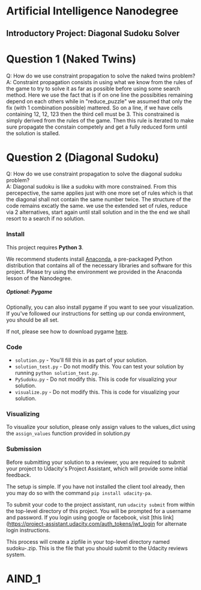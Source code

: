 # Artificial Intelligence Nanodegree
## Introductory Project: Diagonal Sudoku Solver

# Question 1 (Naked Twins)
Q: How do we use constraint propagation to solve the naked twins problem?  
A: Constraint propagation consists in using what we know from the rules of the game to try to solve it as far as possible before using some search method. Here we use the fact that is if on one line the possibities remaining depend on each others while in "reduce_puzzle" we assumed that only the fix (with 1 combination possible) mattered. So on a line, if we have cells containing 12, 12, 123 then the third cell must be 3. This constrained is simply derived from the rules of the game. Then this rule is iterated to make sure propagate the constain competely and get a fully reduced form until the solution is stalled.

# Question 2 (Diagonal Sudoku)
Q: How do we use constraint propagation to solve the diagonal sudoku problem?  
A: Diagonal sudoku is like a sudoku with more constrained. From this percepective, the same applies just with one more set of rules which is that the diagonal shall not contain the same number twice. The structure of the code remains excatly the same. we use the extended set of rules, reduce via 2 alternatives, start again until stall solution and  in the the end we shall resort to a search if no solution.

### Install

This project requires **Python 3**.

We recommend students install [Anaconda](https://www.continuum.io/downloads), a pre-packaged Python distribution that contains all of the necessary libraries and software for this project. 
Please try using the environment we provided in the Anaconda lesson of the Nanodegree.

##### Optional: Pygame

Optionally, you can also install pygame if you want to see your visualization. If you've followed our instructions for setting up our conda environment, you should be all set.

If not, please see how to download pygame [here](http://www.pygame.org/download.shtml).

### Code

* `solution.py` - You'll fill this in as part of your solution.
* `solution_test.py` - Do not modify this. You can test your solution by running `python solution_test.py`.
* `PySudoku.py` - Do not modify this. This is code for visualizing your solution.
* `visualize.py` - Do not modify this. This is code for visualizing your solution.

### Visualizing

To visualize your solution, please only assign values to the values_dict using the ```assign_values``` function provided in solution.py

### Submission
Before submitting your solution to a reviewer, you are required to submit your project to Udacity's Project Assistant, which will provide some initial feedback.  

The setup is simple.  If you have not installed the client tool already, then you may do so with the command `pip install udacity-pa`.  

To submit your code to the project assistant, run `udacity submit` from within the top-level directory of this project.  You will be prompted for a username and password.  If you login using google or facebook, visit [this link](https://project-assistant.udacity.com/auth_tokens/jwt_login for alternate login instructions.

This process will create a zipfile in your top-level directory named sudoku-<id>.zip.  This is the file that you should submit to the Udacity reviews system.

# AIND_1
